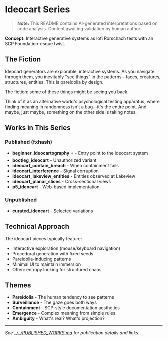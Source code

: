 # Ideocart Series

> **Note:** This README contains AI-generated interpretations based on code analysis. Content awaiting validation by human author.

**Concept:** Interactive generative systems as lofi Rorschach tests with an SCP Foundation-esque twist.

## The Fiction

Ideocart generators are explorable, interactive systems. As you navigate through them, you inevitably "see things" in the patterns—faces, creatures, structures, entities. This is pareidolia by design.

The fiction: some of these things might be seeing you back.

Think of it as an alternative world's psychological testing apparatus, where finding meaning in randomness isn't a bug—it's the entire point. And maybe, just maybe, something on the other side is taking notes.

## Works in This Series

### Published (fxhash)
- **beginner_ideocartography** ⭐ - Entry point to the ideocart system
- **bootleg_ideocart** - Unauthorized variant
- **ideocart_contain_breach** - When containment fails
- **ideocart_interference** - Signal corruption
- **ideocart_lakeview_entities** - Entities observed at Lakeview
- **ideocart_planar_slices** - Cross-sectional views
- **p5_ideocart** - Web-based implementation

### Unpublished
- **curated_ideocart** - Selected variations

## Technical Approach

The ideocart pieces typically feature:
- Interactive exploration (mouse/keyboard navigation)
- Procedural generation with fixed seeds
- Pareidolia-inducing patterns
- Minimal UI to maintain immersion
- Often: entropy locking for structured chaos

## Themes

- **Pareidolia** - The human tendency to see patterns
- **Surveillance** - The gaze goes both ways
- **Containment** - SCP-style documentation aesthetics
- **Emergence** - Complex meaning from simple rules
- **Ambiguity** - What's real? What's projection?

---

*See [../../PUBLISHED_WORKS.md](../../PUBLISHED_WORKS.md) for publication details and links.*
